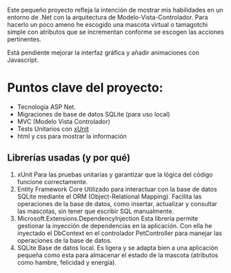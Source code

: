 

Este pequeño proyecto refleja la intención de mostrar mis habilidades en un entorno de .Net con la arquitectura de Modelo-Vista-Controlador.
Para hacerlo un poco ameno he escogido una mascota virtual o tamagotchi simple con atributos que se incrementan conforme se escogen las acciones pertinentes.

Está pendiente mejorar la interfaz gráfica y añadir animaciones con Javascript.

# Puntos clave del proyecto:
- Tecnología ASP Net.
- Migraciones de base de datos SQLite (para uso local)
- MVC (Modelo Vista Controlador)
- Tests Unitarios con [xUnit](https://xunit.net/)
- html y css para mostrar la información

## Librerías usadas (y por qué)

1. xUnit
Para las pruebas unitarias y garantizar que la lógica del código funcione correctamente.
2. Entity Framework Core
Utilizado para interactuar con la base de datos SQLite mediante el ORM (Object-Relational Mapping). Facilita las operaciones de la base de datos, como insertar, actualizar y consultar las mascotas, sin tener que escribir SQL manualmente.
3. Microsoft.Extensions.DependencyInjection
Esta librería permite gestionar la inyección de dependencias en la aplicación. Con ella he inyectado el DbContext en el controlador PetController para manejar las operaciones de la base de datos.
4. SQLite
Base de datos local. Es ligera y se adapta bien a una aplicación pequeña como esta para almacenar el estado de la mascota (atributos como hambre, felicidad y energía).
